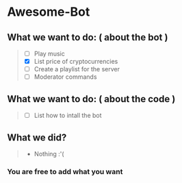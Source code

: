 # Awesome-Bot

## What we want to do: ( about the bot )
  >- [ ]  Play music
  >- [X]  List price of cryptocurrencies
  >- [ ]  Create a playlist for the server
  >- [ ]  Moderator commands
  
## What we want to do: ( about the code )
  >- [ ]  List how to intall the bot
  
## What we did?
  >- Nothing :'(
  
### You are free to add what you want
